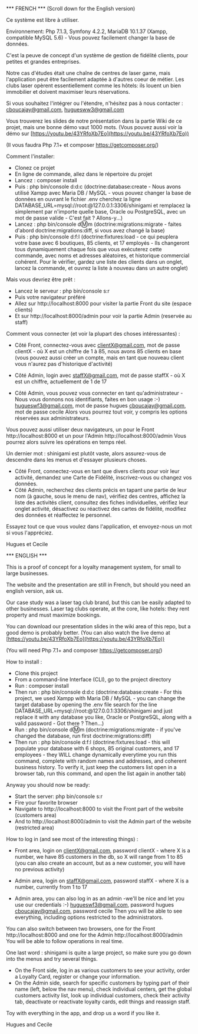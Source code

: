 *** FRENCH *** (Scroll down for the English version)

Ce système est libre à utiliser.

Environnement: Php 7.1.3, Symfony 4.2.2, MariaDB 10.1.37 (Xampp, compatible MySQL 5.6) - Vous pouvez facilement changer la base de données.

C'est la peuve de concept d'un système de gestion de fidélité clients, pour petites et grandes entreprises.

Notre cas d'études était une chaîne de centres de laser game, mais l'application peut être facilement adaptée à d'autres coeur de métier.
Les clubs laser opèrent essentiellement comme les hôtels: ils louent un bien immobilier et doivent maximiser leurs réservations.

Si vous souhaitez l'intégrer ou l'étendre, n'hésitez pas à nous contacter : cboucajay@gmail.com, huguesww3@gmail.com

Vous trouverez les slides de notre présentation dans la partie Wiki de ce projet, mais une bonne démo vaut 1000 mots.
(Vous pouvez aussi voir la démo sur [https://youtu.be/43YRfoXb7Eo](https://youtu.be/43YRfoXb7Eo))

(Il vous faudra Php 7.1+ et composer https://getcomposer.org/)

Comment l'installer:
- Clonez ce projet
- En ligne de commande, allez dans le répertoire du projet
- Lancez : composer install
- Puis : php bin/console d:d:c 
(doctrine:database:create - Nous avons utilisé Xampp avec Maria DB / MySQL - vous pouvez changer la base de données en ouvrant le fichier .env
cherchez la ligne DATABASE_URL=mysql://root:@127.0.0.1:3306/shinigami
et remplacez la simplement par n'importe quelle base, Oracle ou PostgreSQL, avec un mot de passe valide - C'est fait ? Allons-y...)
- Lancez : php bin/console d:m:m
(doctrine:migrations:migrate - faites d'abord doctrine:migrations:diff, si vous avez changé la base)
- Puis : php bin/console d:f:l
(doctrine:fixtures:load - ce qui peuplera votre base avec 6 boutiques, 85 clients, et 17 employés - Ils changeront tous dynamiquement 
chaque fois que vous exécuterez cette commande, avec noms et adresses aléatoires, et historique commercial cohérent.
Pour le vérifier, gardez une liste des clients dans un onglet, lancez la commande, et ouvrez la liste à nouveau dans un autre onglet)

Mais vous devriez être prêt :
- Lancez le serveur : php bin/console s:r 
- Puis votre navigateur préféré
- Allez sur http://localhost:8000 pour visiter la partie Front du site (espace clients)
- Et sur http://localhost:8000/admin pour voir la partie Admin (reservée au staff)

Comment vous connecter (et voir la plupart des choses intéressantes) :
- Côté Front, connectez-vous avec clientX@gmail.com, mot de passe clientX - où X est un chiffre de 1 à 85, nous avons 85 clients en base
(vous pouvez aussi créer un compte, mais en tant que nouveau client vous n'aurez pas d'historique d'activité)
- Côté Admin, login avec staffX@gmail.com, mot de passe staffX - où X est un chiffre, actuellement de 1 de 17

- Côté Admin, vous pouvez vous connecter en tant qu'administrateur - Nous vous donnons nos identifiants, faites en bon usage :-)
hugueswf3@gmail.com, mot de passe hugues
cboucajay@gmail.com, mot de passe cecile
Alors vous pourrez tout voir, y compris les options réservées aux administrateurs.

Vous pouvez aussi utiliser deux navigateurs, un pour le Front http://localhost:8000 et un pour l'Admin http://localhost:8000/admin
Vous pourrez alors suivre les opérations en temps réel.

Un dernier mot : shinigami est plutôt vaste, alors assurez-vous de descendre dans les menus et d'essayer plusieurs choses.
- Côté Front, connectez-vous en tant que divers clients pour voir leur activité, demandez une Carte de Fidélité, inscrivez-vous ou changez vos données.
- Côté Admin, recherchez des clients précis en tapant une partie de leur nom (à gauche, sous le menu de nav), vérifiez des centres,
affichez la liste des activités client, consultez des fiches individuelles, vérifiez leur onglet activité, désactivez ou réactivez des cartes de fidélité,
modifiez des données et réaffectez le personnel.

Essayez tout ce que vous voulez dans l'application, et envoyez-nous un mot si vous l'appréciez.

Hugues et Cecile


*** ENGLISH ***

This is a proof of concept for a loyalty management system, for small to large businesses.

The website and the presentation are still in French, but should you need an english version, ask us.

Our case study was a laser tag club brand, but this can be easily adapted to other businesses.
Laser tag clubs operate, at the core, like hotels: they rent property and must maximize bookings.

You can download our presentation slides in the wiki area of this repo, but a good demo is probably better.
(You can also watch the live demo at [https://youtu.be/43YRfoXb7Eo](https://youtu.be/43YRfoXb7Eo))

(You will need Php 7.1+ and composer https://getcomposer.org/)

How to install :
- Clone this project
- From a command-line Interface (CLI), go to the project directory
- Run : composer install
- Then run : php bin/console d:d:c 
(doctrine:database:create - For this project, we used Xampp with Maria DB / MySQL - you can change the target database by opening the .env file
search for the line DATABASE_URL=mysql://root:@127.0.0.1:3306/shinigami
and just replace it with any database you like, Oracle or PostgreSQL, along with a valid password - Got there ? Then...)
- Run : php bin/console d:m:m
(doctrine:migrations:migrate - if you've changed the database, run first doctrine:migrations:diff)
- Then run : php bin/console d:f:l
(doctrine:fixtures:load - this will populate your database with 6 shops, 85 original customers, and 17 employees - they WILL change
dynamically everytime you run this command, complete with random names and addresses, and coherent business history.
To verify it, just keep the customers list open in a browser tab, run this command, and open the list again in another tab)

Anyway you should now be ready:
- Start the server: php bin/console s:r 
- Fire your favorite browser
- Navigate to http://localhost:8000 to visit the Front part of the website (customers area)
- And to http://localhost:8000/admin to visit the Admin part of the website (restricted area)

How to log in (and see most of the interesting things) :
- Front area, login on clientX@gmail.com, password clientX - where X is a number, we have 85 customers in the db, so X will range from 1 to 85
(you can also create an account, but as a new customer, you will have no previous activity)
- Admin area, login on staffX@gmail.com, password staffX - where X is a number, currently from 1 to 17

- Admin area, you can also log in as an admin -we'll be nice and let you use our credentials :-)
hugueswf3@gmail.com, password hugues
cboucajay@gmail.com, password cecile
Then you will be able to see everything, including options restricted to the administrators.

You can also switch between two browsers, one for the Front http://localhost:8000 and one for the Admin http://localhost:8000/admin
You will be able to follow operations in real time.

One last word : shinigami is quite a large project, so make sure you go down into the menus and try several things.
- On the Front side, log in as various customers to see your activity, order a Loyalty Card, register or change your information.
- On the Admin side, search for specific customers by typing part of their name (left, below the nav menu), check individual centers,
get the global customers activity list, look up individual customers, check their activity tab, deactivate or reactivate loyalty cards,
edit things and reassign staff.

Toy with everything in the app, and drop us a word if you like it.

Hugues and Cecile




